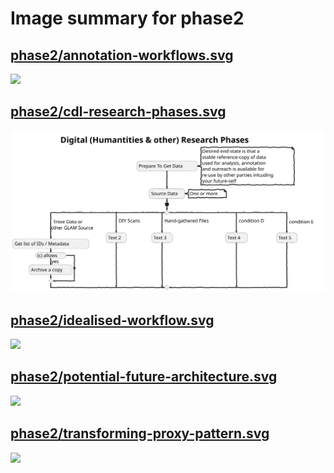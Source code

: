# Image summary for phase2

## [phase2/annotation-workflows.svg](./annotation-workflows.svg)



<img src="annotation-workflows.svg">

## [phase2/cdl-research-phases.svg](./cdl-research-phases.svg)



<img src="cdl-research-phases.svg">

## [phase2/idealised-workflow.svg](./idealised-workflow.svg)



<img src="idealised-workflow.svg">

## [phase2/potential-future-architecture.svg](./potential-future-architecture.svg)



<img src="potential-future-architecture.svg">

## [phase2/transforming-proxy-pattern.svg](./transforming-proxy-pattern.svg)



<img src="transforming-proxy-pattern.svg">

